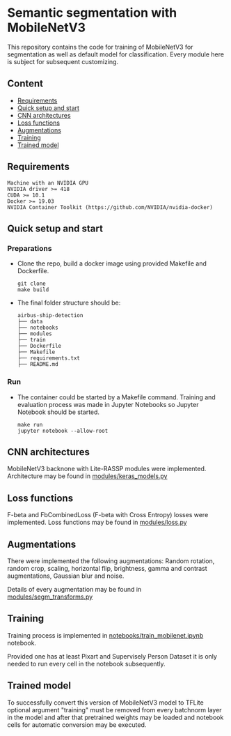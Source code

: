 # Semantic segmentation with MobileNetV3

This repository contains the code for training of MobileNetV3 for segmentation as well as default model for classification. Every module here is subject for subsequent customizing.
## Content
*  [Requirements](#requirements)
*  [Quick setup and start](#quickstart)
*  [CNN architectures](#cnn)
*  [Loss functions](#loss_functions)
*  [Augmentations](#augmentations)
*  [Training](#training)
*  [Trained model](#trained_model)

## Requirements  <a name="requirements"/>
    Machine with an NVIDIA GPU
    NVIDIA driver >= 418
    CUDA >= 10.1
    Docker >= 19.03
    NVIDIA Container Toolkit (https://github.com/NVIDIA/nvidia-docker)
    
## Quick setup and start  <a name="quickstart"/>

### Preparations 

* Clone the repo, build a docker image using provided Makefile and Dockerfile. 

    ```
    git clone 
    make build
    ```
* The final folder structure should be:
  
    ```
    airbus-ship-detection
    ├── data
    ├── notebooks
    ├── modules
    ├── train
    ├── Dockerfile
    ├── Makefile
    ├── requirements.txt
    ├── README.md
    ```

### Run

* The container could be started by a Makefile command. Training and evaluation process was made in Jupyter Notebooks so Jupyter Notebook should be started.

    ```
    make run
    jupyter notebook --allow-root
    ```

## CNN architectures <a name="cnn"/> 

MobileNetV3 backnone with Lite-RASSP modules were implemented.
Architecture may be found in [modules/keras_models.py](modules/keras_models.py)

## Loss functions  <a name="loss_functions"/>

F-beta and FbCombinedLoss (F-beta with Cross Entropy) losses were implemented.
Loss functions may be found in [modules/loss.py](modules/loss.py)

## Augmentations <a name="augmentations"/>

There were implemented the following augmentations:
Random rotation, random crop, scaling,
 horizontal flip, brightness, gamma and contrast augmentations,
  Gaussian blur and noise.
  
Details of every augmentation may be found in [modules/segm_transforms.py](modules/segm_transforms.py)
    
## Training  <a name="training"/>
 
 Training process is implemented in [notebooks/train_mobilenet.ipynb](notebooks/train_mobilenet.ipynb) notebook.
 
 Provided one has at least Pixart and Supervisely Person Dataset it is only needed to run every cell in the notebook subsequently.
 
## Trained model  <a name="trained_model"/>
 
 To successfully convert this version of MobileNetV3 model to TFLite optional argument "training" must be removed from every batchnorm layer in the model and after that pretrained weights may be loaded and notebook cells for automatic conversion may be executed.
